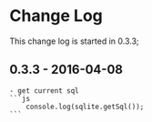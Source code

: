 # Change Log
This change log is started in 0.3.3;

## 0.3.3 - 2016-04-08
	- get current sql
	```js
		console.log(sqlite.getSql());
	```
